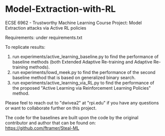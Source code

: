 # Model-Extraction-with-RL
ECSE 6962 - Trustworthy Machine Learning Course Project: Model Extraction attacks via Active RL policies

Requirements: under requirements.txt

To replicate results: 
  1. run experiments/active_learning_baseline.py to find the performance of baseline methods (both Extended Adaptive Re-training and Adaptive Re-training methods).
  2. run experiments/lowd_meek.py to find the performance of the second baseline method that is based on generalized binary search.
  3. run experiments/active_learning_via_RL.py to find the performance of the proposed "Active Learning via Reinforcement Learning Policies" method.

Please feel to reach out to "dwivea2" at "rpi.edu" if you have any questions or want to collaborate further on this project.

The code for the baselines are built upon the code by the original contributor and author that can be found on: https://github.com/ftramer/Steal-ML
